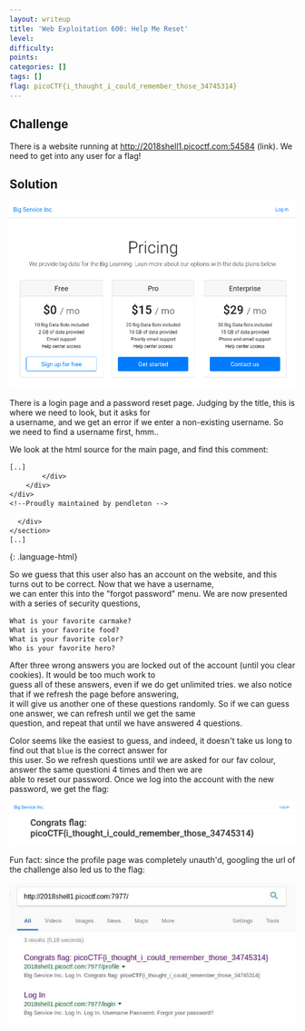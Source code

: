 ```yaml
---
layout: writeup
title: 'Web Exploitation 600: Help Me Reset'
level: 
difficulty: 
points: 
categories: []
tags: []
flag: picoCTF{i_thought_i_could_remember_those_34745314}
---
```

## Challenge

There is a website running at http://2018shell1.picoctf.com:54584
(link). We need to get into any user for a flag!

## Solution

![](writeupfiles/helpmereset_ss.png)

There is a login page and a password reset page. Judging by the title,
this is where we need to look, but it asks for  
a username, and we get an error if we enter a non-existing username. So
we need to find a username first, hmm..

We look at the html source for the main page, and find this comment:

    [..]
            </div>
        </div>
    </div>
    <!--Proudly maintained by pendleton -->
    
      </div>
    </section>
    [..]
{: .language-html}

So we guess that this user also has an account on the website, and this
turns out to be correct. Now that we have a username,  
we can enter this into the "forgot password" menu. We are now presented
with a series of security questions,

    What is your favorite carmake?
    What is your favorite food?
    What is your favorite color?
    Who is your favorite hero?

After three wrong answers you are locked out of the account (until you
clear cookies). It would be too much work to  
guess all of these answers, even if we do get unlimited tries. we also
notice that if we refresh the page before answering,  
it will give us another one of these questions randomly. So if we can
guess one answer, we can refresh until we get the same  
question, and repeat that until we have answered 4 questions.

Color seems like the easiest to guess, and indeed, it doesn't take us
long to find out that `blue` is the correct answer for  
this user. So we refresh questions until we are asked for our fav
colour, answer the same questioni 4 times and then we are  
able to reset our password. Once we log into the account with the new
password, we get the flag:

![](writeupfiles/helpmereset_flag.png)

Fun fact: since the profile page was completely unauth'd, googling the
url of the challenge also led us to the flag:

![](writeupfiles/helpmereset_google.jpg)

